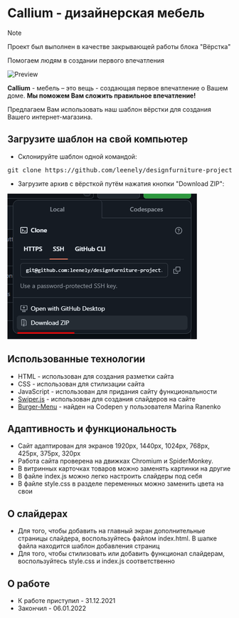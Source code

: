 # Callium - дизайнерская мебель

> [!NOTE]
> Проект был выполнен в качестве закрывающей работы блока "Вёрстка"

<p>Помогаем людям в создании первого впечатления</p>

<p>
	<img src="https://github.com/leenely/designfurniture-project/blob/master/.github/images/preview.jpg" alt="Preview">
</p>

**Callium** - мебель – это вещь - создающая первое впечатление о Вашем доме. **Мы поможем Вам сложить правильное впечатление!** <br>

Предлагаем Вам использовать наш шаблон вёрстки для создания Вашего интернет-магазина.

<h2>Загрузите шаблон на свой компьютер</h2>

- Склонируйте шаблон одной командой:
<pre>git clone https://github.com/leenely/designfurniture-project.git</pre>
- Загрузите архив с вёрсткой путём нажатия кнопки "Download ZIP":

<img src="https://github.com/leenely/designfurniture-project/blob/master/.github/images/download_button.png" alt="Download Image">

<h2>Использованные технологии</h2>

- HTML - использован для создания разметки сайта
- CSS - использован для стилизации сайта
- JavaScript - использован для придания сайту функциональности
- [Swiper.js](https://swiperjs.com/) - использован для создания слайдеров на сайте
- [Burger-Menu](https://codepen.io/mranenko/pen/wevamj) - найден на Codepen у пользователя Marina Ranenko

<h2>Адаптивность и функциональность</h2>

- Сайт адаптирован для экранов 1920px, 1440px, 1024px, 768px, 425px, 375px, 320px
- Работа сайта проверена на движках Chromium и SpiderMonkey.
- В витринных карточках товаров можно заменять картинки на другие
- В файле index.js можно легко настроить слайдеры под себя
- В файле style.css в разделе переменных можно заменить цвета на свои

<h2>О слайдерах</h2>

- Для того, чтобы добавить на главный экран дополнительные страницы слайдера, воспользуйтесь файлом index.html. В шапке файла находится шаблон добавления страниц
- Для того, чтобы стилизовать или добавить функционал слайдерам, воспользуйтесь style.css и index.js соответственно

 <h2>О работе</h2>

- К работе приступил - 31.12.2021
- Закончил - 06.01.2022

